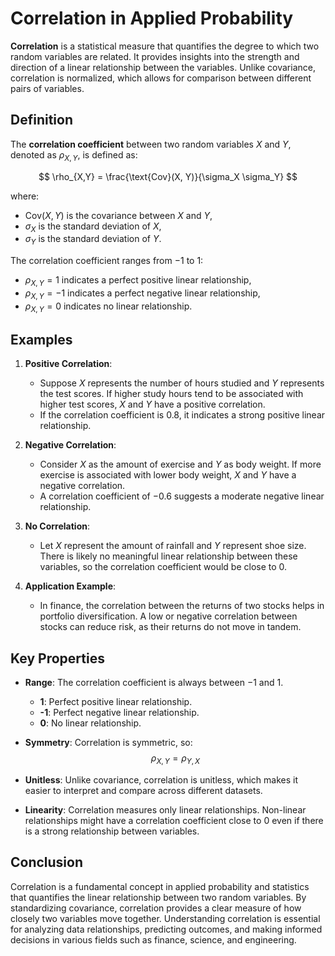 # Correlation in Applied Probability

**Correlation** is a statistical measure that quantifies the degree to which two random variables are related. It provides insights into the strength and direction of a linear relationship between the variables. Unlike covariance, correlation is normalized, which allows for comparison between different pairs of variables.

## Definition

The **correlation coefficient** between two random variables $X$ and $Y$, denoted as $\rho_{X,Y}$, is defined as:

$$
\rho_{X,Y} = \frac{\text{Cov}(X, Y)}{\sigma_X \sigma_Y}
$$

where:
- $\text{Cov}(X, Y)$ is the covariance between $X$ and $Y$,
- $\sigma_X$ is the standard deviation of $X$,
- $\sigma_Y$ is the standard deviation of $Y$.

The correlation coefficient ranges from $-1$ to $1$:
- $\rho_{X,Y} = 1$ indicates a perfect positive linear relationship,
- $\rho_{X,Y} = -1$ indicates a perfect negative linear relationship,
- $\rho_{X,Y} = 0$ indicates no linear relationship.

## Examples

1. **Positive Correlation**:
   - Suppose $X$ represents the number of hours studied and $Y$ represents the test scores. If higher study hours tend to be associated with higher test scores, $X$ and $Y$ have a positive correlation.
   - If the correlation coefficient is $0.8$, it indicates a strong positive linear relationship.

2. **Negative Correlation**:
   - Consider $X$ as the amount of exercise and $Y$ as body weight. If more exercise is associated with lower body weight, $X$ and $Y$ have a negative correlation.
   - A correlation coefficient of $-0.6$ suggests a moderate negative linear relationship.

3. **No Correlation**:
   - Let $X$ represent the amount of rainfall and $Y$ represent shoe size. There is likely no meaningful linear relationship between these variables, so the correlation coefficient would be close to $0$.

4. **Application Example**:
   - In finance, the correlation between the returns of two stocks helps in portfolio diversification. A low or negative correlation between stocks can reduce risk, as their returns do not move in tandem.

## Key Properties

- **Range**: The correlation coefficient is always between $-1$ and $1$.
  - **1**: Perfect positive linear relationship.
  - **-1**: Perfect negative linear relationship.
  - **0**: No linear relationship.

- **Symmetry**: Correlation is symmetric, so:
  $$
  \rho_{X,Y} = \rho_{Y,X}
  $$

- **Unitless**: Unlike covariance, correlation is unitless, which makes it easier to interpret and compare across different datasets.

- **Linearity**: Correlation measures only linear relationships. Non-linear relationships might have a correlation coefficient close to $0$ even if there is a strong relationship between variables.

## Conclusion

Correlation is a fundamental concept in applied probability and statistics that quantifies the linear relationship between two random variables. By standardizing covariance, correlation provides a clear measure of how closely two variables move together. Understanding correlation is essential for analyzing data relationships, predicting outcomes, and making informed decisions in various fields such as finance, science, and engineering.
